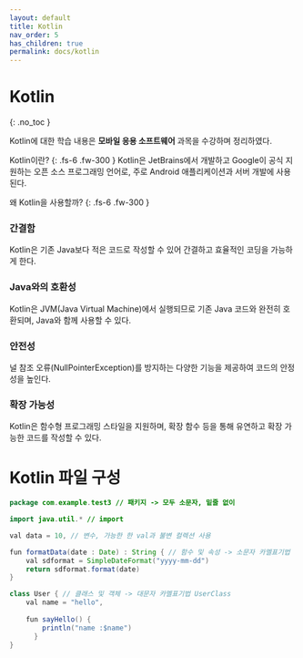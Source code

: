 ```yaml
---
layout: default
title: Kotlin
nav_order: 5
has_children: true
permalink: docs/kotlin
---
```


# Kotlin
{: .no_toc }

Kotlin에 대한 학습 내용은 **모바일 응용 소프트웨어** 과목을 수강하며 정리하였다.

Kotlin이란?
{: .fs-6 .fw-300 }
Kotlin은 JetBrains에서 개발하고 Google이 공식 지원하는 오픈 소스 프로그래밍 언어로, 주로 Android 애플리케이션과 서버 개발에 사용된다.

왜 Kotlin을 사용할까?
{: .fs-6 .fw-300 }

### 간결함 

Kotlin은 기존 Java보다 적은 코드로 작성할 수 있어 간결하고 효율적인 코딩을 가능하게 한다.

### Java와의 호환성

Kotlin은 JVM(Java Virtual Machine)에서 실행되므로 기존 Java 코드와 완전히 호환되며, Java와 함께 사용할 수 있다.

### 안전성 

널 참조 오류(NullPointerException)를 방지하는 다양한 기능을 제공하여 코드의 안정성을 높인다.

### 확장 가능성

Kotlin은 함수형 프로그래밍 스타일을 지원하며, 확장 함수 등을 통해 유연하고 확장 가능한 코드를 작성할 수 있다.

# Kotlin 파일 구성 

```java
package com.example.test3 // 패키지 -> 모두 소문자, 밑줄 없이 

import java.util.* // import 

val data = 10, // 변수, 가능한 한 val과 불변 컬렉션 사용 

fun formatData(date : Date) : String { // 함수 및 속성 -> 소문자 카멜표기법 
    val sdformat = SimpleDateFormat("yyyy-mm-dd") 
    return sdformat.format(date)
}

class User { // 클래스 및 객체 -> 대문자 카멜표기법 UserClass 
    val name = "hello",
    
    fun sayHello() {
        println("name :$name")
      }
}
```
